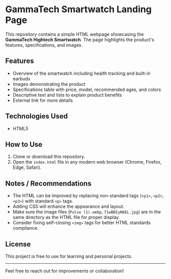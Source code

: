 # GammaTech Smartwatch Landing Page

This repository contains a simple HTML webpage showcasing the **GammaTech Hightech Smartwatch**. The page highlights the product's features, specifications, and images.

## Features

- Overview of the smartwatch including health tracking and built-in earbuds
- Images demonstrating the product
- Specifications table with price, model, recommended ages, and colors
- Descriptive text and lists to explain product benefits
- External link for more details

## Technologies Used

- HTML5

## How to Use

1. Clone or download this repository.
2. Open the `index.html` file in any modern web browser (Chrome, Firefox, Edge, Safari).

## Notes / Recommendations

- The HTML can be improved by replacing non-standard tags (`<p1>`, `<p2>`, `<p3>`) with standard `<p>` tags.
- Adding CSS will enhance the appearance and layout.
- Make sure the image files (`Pulse (1).webp`, `71wBBIyN6EL.jpg`) are in the same directory as the HTML file for proper display.
- Consider fixing self-closing `<img>` tags for better HTML standards compliance.

## License

This project is free to use for learning and personal projects.

---

Feel free to reach out for improvements or collaboration!

